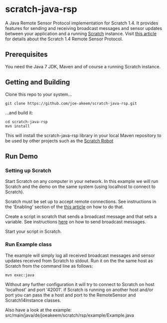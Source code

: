 # scratch-java-rsp
A Java Remote Sensor Protocol implementation for Scratch 1.4. It provides features for sending and receiving broadcast messages and sensor updates between your application and a running [Scratch](https://scratch.mit.edu/) instance. Visit [this article](http://wiki.scratch.mit.edu/wiki/Remote_Sensors_Protocol) for details about the Scratch 1.4 Remote Sensor Protocol.

## Prerequisites
You need the Java 7 JDK, Maven and of course a running Scratch instance.

## Getting and Building

Clone this repo to your system...
``` shell
git clone https://github.com/joe-akeem/scratch-java-rsp.git
```

...and build it:
``` shell
cd scratch-java-rsp
mvn install
```

This will install the scratch-java-rsp library in your local Maven repository to be used by other projects such as the [Scratch Robot](https://github.com/joe-akeem/scratch-robot)

## Run Demo

### Setting up Scratch

Start Scratch on any computer in your network. In this example we will run Scratch and the demo on the same system (using localhost to connect to Scratch).

Scratch must be set up to accept remote connections. See instructions in the 'Enabling' section of the [this article](http://wiki.scratch.mit.edu/wiki/Remote_Sensor_Connections) on how to do that.

Create a script in scratch that sends a broadcast message and that sets a variable. See instructions [here](http://wiki.scratch.mit.edu/wiki/Broadcast) on how to send broadcast messages.

Start your script in Scratch.

### Run Example class

The example will simply log all received broadcast messages and sensor updates received from Scratch to stdout. Run it on the the same host as Scratch from the command line as follows:

``` shell
mvn exec:java
```

Without any further configuration it will try to connect to Scratch on host 'localhost' and port '42001'. if Scratch is running on another host and/or port you can pass the a host and port to the RemoteSensor and Scratch14Instance classes.

Also have a look at the example: src/main/java/de/joeakeem/scratch/rsp/example/Example.java